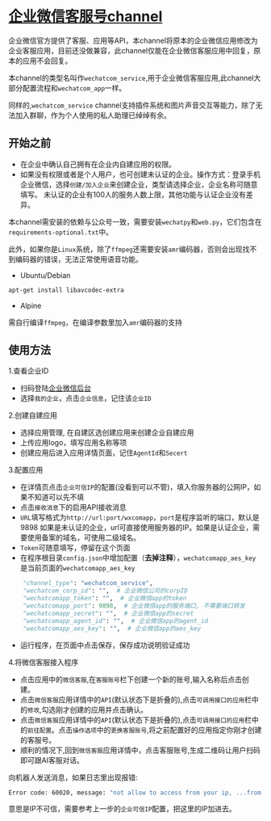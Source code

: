 # [企业微信客服号channel](https://github.com/hanfangyuan4396/dify-on-wechat/blob/master/channel/wechatcs/README.md)

企业微信官方提供了客服、应用等API，本channel将原本的企业微信应用修改为企业客服应用，目前还没做兼容，此channel仅能在企业微信客服应用中回复，原本的应用不会回复。

本channel的类型名叫作`wechatcom_service`,用于企业微信客服应用,此channel大部分配置流程和`wechatcom_app`一样。

同样的,`wechatcom_service` channel支持插件系统和图片声音交互等能力，除了无法加入群聊，作为个人使用的私人助理已绰绰有余。

## 开始之前

- 在企业中确认自己拥有在企业内自建应用的权限。
- 如果没有权限或者是个人用户，也可创建未认证的企业。操作方式：登录手机企业微信，选择`创建/加入企业`来创建企业，类型请选择企业，企业名称可随意填写。
    未认证的企业有100人的服务人数上限，其他功能与认证企业没有差异。

本channel需安装的依赖与公众号一致，需要安装`wechatpy`和`web.py`，它们包含在`requirements-optional.txt`中。

此外，如果你是`Linux`系统，除了`ffmpeg`还需要安装`amr`编码器，否则会出现找不到编码器的错误，无法正常使用语音功能。

- Ubuntu/Debian

```bash
apt-get install libavcodec-extra
```

- Alpine

需自行编译`ffmpeg`，在编译参数里加入`amr`编码器的支持

## 使用方法

1.查看企业ID

- 扫码登陆[企业微信后台](https://work.weixin.qq.com)
- 选择`我的企业`，点击`企业信息`，记住该`企业ID`

2.创建自建应用

- 选择应用管理, 在自建区选创建应用来创建企业自建应用
- 上传应用logo，填写应用名称等项
- 创建应用后进入应用详情页面，记住`AgentId`和`Secert`

3.配置应用

- 在详情页点击`企业可信IP`的配置(没看到可以不管)，填入你服务器的公网IP，如果不知道可以先不填
- 点击`接收消息`下的启用API接收消息
- `URL`填写格式为`http://url:port/wxcomapp`，`port`是程序监听的端口，默认是9898
    如果是未认证的企业，url可直接使用服务器的IP。如果是认证企业，需要使用备案的域名，可使用二级域名。
- `Token`可随意填写，停留在这个页面
- 在程序根目录`config.json`中增加配置（**去掉注释**），`wechatcomapp_aes_key`是当前页面的`wechatcomapp_aes_key`

```python
    "channel_type": "wechatcom_service",
    "wechatcom_corp_id": "",  # 企业微信公司的corpID
    "wechatcomapp_token": "",  # 企业微信app的token
    "wechatcomapp_port": 9898,  # 企业微信app的服务端口, 不需要端口转发
    "wechatcomapp_secret": "",  # 企业微信app的secret
    "wechatcomapp_agent_id": "",  # 企业微信app的agent_id
    "wechatcomapp_aes_key": "",  # 企业微信app的aes_key
```

- 运行程序，在页面中点击保存，保存成功说明验证成功

4.将微信客服接入程序

- 点击应用中的`微信客服`,在`客服账号`栏下创建一个新的账号,输入名称后点击创建。
- 点击`微信客服`应用详情中的`API`(默认状态下是折叠的),点击`可调用接口的应用`栏中的`修改`,勾选刚才创建的应用并点击确认。
- 点击`微信客服`应用详情中的`API`(默认状态下是折叠的),点击`可调用接口的应用`栏中的`前往配置`。点击`操作选项`中的`更换客服账号`,将之前配置好的应用指定你刚才创建的客服号。
- 顺利的情况下,回到`微信客服`应用详情中，点击客服账号,生成二维码让用户扫码即可跟AI客服对话。

向机器人发送消息，如果日志里出现报错:

```bash
Error code: 60020, message: "not allow to access from your ip, ...from ip: xx.xx.xx.xx"
```

意思是IP不可信，需要参考上一步的`企业可信IP`配置，把这里的IP加进去。



